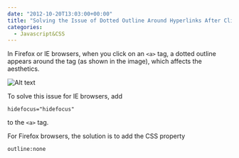 ```yaml
---
date: "2012-10-20T13:03:00+00:00"
title: "Solving the Issue of Dotted Outline Around Hyperlinks After Clicking"
categories:
  - Javascript&CSS
---
```


In Firefox or IE browsers, when you click on an `<a>` tag, a dotted outline appears around the tag (as shown in the image), which affects the aesthetics.

![Alt text](/images/outline.png)

To solve this issue for IE browsers, add

    hidefocus="hidefocus"

to the `<a>` tag.

For Firefox browsers, the solution is to add the CSS property

    outline:none
